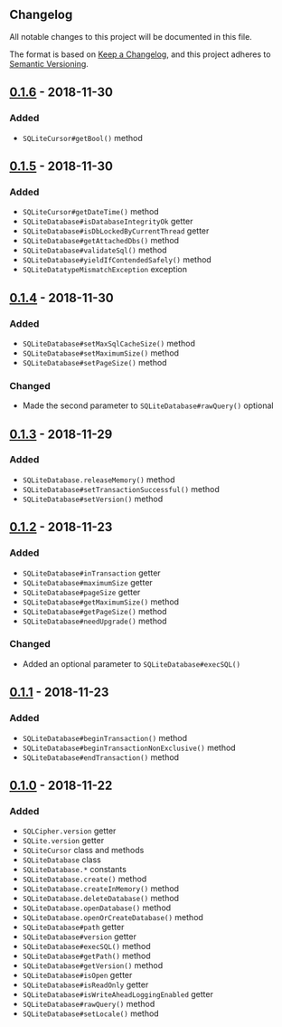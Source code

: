 Changelog
---------

All notable changes to this project will be documented in this file.

The format is based on [Keep a Changelog](https://keepachangelog.com/en/1.0.0/),
and this project adheres to [Semantic Versioning](https://semver.org/spec/v2.0.0.html).

## [0.1.6] - 2018-11-30
### Added
- `SQLiteCursor#getBool()` method

## [0.1.5] - 2018-11-30
### Added
- `SQLiteCursor#getDateTime()` method
- `SQLiteDatabase#isDatabaseIntegrityOk` getter
- `SQLiteDatabase#isDbLockedByCurrentThread` getter
- `SQLiteDatabase#getAttachedDbs()` method
- `SQLiteDatabase#validateSql()` method
- `SQLiteDatabase#yieldIfContendedSafely()` method
- `SQLiteDatatypeMismatchException` exception

## [0.1.4] - 2018-11-30
### Added
- `SQLiteDatabase#setMaxSqlCacheSize()` method
- `SQLiteDatabase#setMaximumSize()` method
- `SQLiteDatabase#setPageSize()` method
### Changed
- Made the second parameter to `SQLiteDatabase#rawQuery()` optional

## [0.1.3] - 2018-11-29
### Added
- `SQLiteDatabase.releaseMemory()` method
- `SQLiteDatabase#setTransactionSuccessful()` method
- `SQLiteDatabase#setVersion()` method

## [0.1.2] - 2018-11-23
### Added
- `SQLiteDatabase#inTransaction` getter
- `SQLiteDatabase#maximumSize` getter
- `SQLiteDatabase#pageSize` getter
- `SQLiteDatabase#getMaximumSize()` method
- `SQLiteDatabase#getPageSize()` method
- `SQLiteDatabase#needUpgrade()` method
### Changed
- Added an optional parameter to `SQLiteDatabase#execSQL()`

## [0.1.1] - 2018-11-23
### Added
- `SQLiteDatabase#beginTransaction()` method
- `SQLiteDatabase#beginTransactionNonExclusive()` method
- `SQLiteDatabase#endTransaction()` method

## [0.1.0] - 2018-11-22
### Added
- `SQLCipher.version` getter
- `SQLite.version` getter
- `SQLiteCursor` class and methods
- `SQLiteDatabase` class
- `SQLiteDatabase.*` constants
- `SQLiteDatabase.create()` method
- `SQLiteDatabase.createInMemory()` method
- `SQLiteDatabase.deleteDatabase()` method
- `SQLiteDatabase.openDatabase()` method
- `SQLiteDatabase.openOrCreateDatabase()` method
- `SQLiteDatabase#path` getter
- `SQLiteDatabase#version` getter
- `SQLiteDatabase#execSQL()` method
- `SQLiteDatabase#getPath()` method
- `SQLiteDatabase#getVersion()` method
- `SQLiteDatabase#isOpen` getter
- `SQLiteDatabase#isReadOnly` getter
- `SQLiteDatabase#isWriteAheadLoggingEnabled` getter
- `SQLiteDatabase#rawQuery()` method
- `SQLiteDatabase#setLocale()` method

[0.1.6]:  https://github.com/drydart/flutter_sqlcipher/compare/0.1.5...0.1.6
[0.1.5]:  https://github.com/drydart/flutter_sqlcipher/compare/0.1.4...0.1.5
[0.1.4]:  https://github.com/drydart/flutter_sqlcipher/compare/0.1.3...0.1.4
[0.1.3]:  https://github.com/drydart/flutter_sqlcipher/compare/0.1.2...0.1.3
[0.1.2]:  https://github.com/drydart/flutter_sqlcipher/compare/0.1.1...0.1.2
[0.1.1]:  https://github.com/drydart/flutter_sqlcipher/compare/0.1.0...0.1.1
[0.1.0]:  https://github.com/drydart/flutter_sqlcipher/compare/0.0.6...0.1.0
